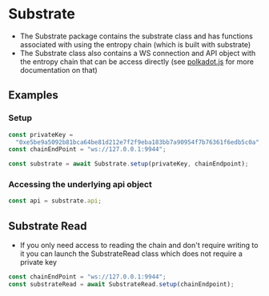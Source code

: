 # Substrate

- The Substrate package contains the substrate class and has functions associated with using the entropy chain (which is built with substrate)
- The Substrate class also contains a WS connection and API object with the entropy chain that can be access directly (see [polkadot.js](https://polkadot.js.org/docs/) for more documentation on that)

## Examples

### Setup

```js
const privateKey =
  "0xe5be9a5092b81bca64be81d212e7f2f9eba183bb7a90954f7b76361f6edb5c0a";
const chainEndPoint = "ws://127.0.0.1:9944";

const substrate = await Substrate.setup(privateKey, chainEndpoint);
```

### Accessing the underlying api object

```js
const api = substrate.api;
```

## Substrate Read

- If you only need access to reading the chain and don't require writing to it you can launch the SubstrateRead class which does not require a private key

```js
const chainEndPoint = "ws://127.0.0.1:9944";
const substrateRead = await SubstrateRead.setup(chainEndpoint);
```
